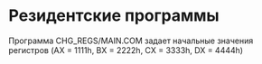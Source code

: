 # Резидентские программы

Программа CHG_REGS/MAIN.COM задает начальные значения регистров (AX = 1111h, BX = 2222h, CX = 3333h, DX = 4444h)